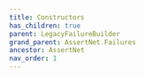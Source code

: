 ```yaml
---
title: Constructors
has_children: true
parent: LegacyFailureBuilder
grand_parent: AssertNet.Failures
ancestor: AssertNet
nav_order: 1
---
```



